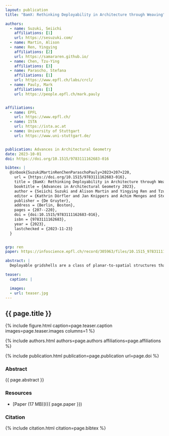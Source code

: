 ```yaml
---
layout: publication
title: "BamX: Rethinking Deployability in Architecture through Weaving"

authors:
  - name: Suzuki, Seiichi
    affiliations: [1]
    url: https://sesuzuki.com/
  - name: Martin, Alison
  - name: Ren, Yingying
    affiliations: [2]
    url: https://samararen.github.io/
  - name: Chen, Tzu-Ying
    affiliations: [3]
  - name: Parascho, Stefana
    affiliations: [1]
    url: https://www.epfl.ch/labs/crcl/
  - name: Pauly, Mark
    affiliations: [1]
    url: https://people.epfl.ch/mark.pauly


affiliations:
  - name: EPFL
    url: https://www.epfl.ch/
  - name: ISTA
    url: https://ista.ac.at
  - name: University of Stuttgart
    url: https://www.uni-stuttgart.de/


publication: Advances in Architectural Geometry
date: 2023-10-01
doi: https://doi.org/10.1515/9783111162683-016

bibtex: |
  @inbook{SuzukiMartinRenChenParaschoPauly+2023+207+220,
    url = {https://doi.org/10.1515/9783111162683-016},
    title = {BamX: Rethinking Deployability in Architecture through Weaving},
    booktitle = {Advances in Architectural Geometry 2023},
    author = {Seiichi Suzuki and Alison Martin and Yingying Ren and Tzu-Ying Chen and Stefana Parascho and Mark Pauly},
    editor = {Kathrin Dörfler and Jan Knippers and Achim Menges and Stefana Parascho and Helmut Pottmann and Thomas Wortmann},
    publisher = {De Gruyter},
    address = {Berlin, Boston},
    pages = {207--220},
    doi = {doi:10.1515/9783111162683-016},
    isbn = {9783111162683},
    year = {2023},
    lastchecked = {2023-11-23}
  }


grp: ren
paper: https://infoscience.epfl.ch/record/305963/files/10.1515_9783111162683-016.pdf

abstract: |
  Deployable gridshells are a class of planar-to-spatial structures that achievea 3D curved geometry by inducing bending on a flat grid of elastic beams. However, theslender nature of these beams often conflicts with the structure’s load-bearing capacity.To address this issue, multiple layers are typically stacked to enhance out-of-planestiffness and prevent stability issues. The primary challenge then lies in deploying suchmulti-layered systems globally, as it requires significant shaping forces for actuation.This paper presents an alternative design approach that involves strategically connect-ing compact-to-volumetric gridshell components using weaving principles to shape athick segmented shell. This innovative approach allows for an incremental construc-tion process based entirely on deployable modules with volumetric configurations thatlocally provide the necessary structural depth for the entire system. To demonstrate thisprinciple, we present the realization of BamX, a research pavilion constructed usingdeployable cylindrical components made from raw bamboo slats. These componentsare interconnected at carefully optimized interlocking woven nodes, resulting in abending-active structural frame that is both strong and exceptionally lightweight. Todetermine the optimal topology and geometry of the pavilion, we employ an integrativecomputational approach that leverages advanced numerical optimization techniques.Our method incorporates a physics-based simulation of the bending and twisting be-havior of the bamboo ribbons. By finding the ideal locations for ribbon crossings, weensure that all external and internal forces are in global equilibrium while minimizingthe mechanical stress experienced by each ribbon. BamX exemplifies how a symbiosisof refined weaving craft and advanced computational modeling enables fascinatingnew opportunities for rethinking deployability in architecture.

teaser:
  caption: |

  images:
  - url: teaser.jpg
---
```


## {{ page.title }}

{% include figure.html caption=page.teaser.caption images=page.teaser.images columns=1 %}

{% include authors.html authors=page.authors affiliations=page.affiliations %}

{% include publication.html publication=page.publication url=page.doi %}

### Abstract

{{ page.abstract }}

### Resources

* [Paper (17 MB)]({{ page.paper }})

### Citation

{% include citation.html citation=page.bibtex %}